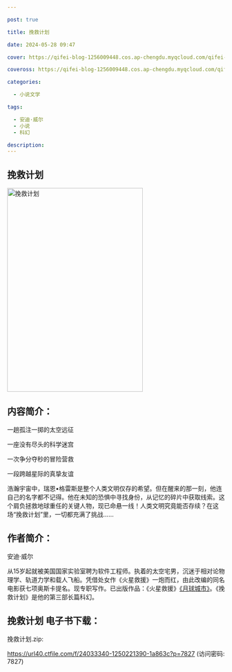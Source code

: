 ```yaml
---

post: true

title: 挽救计划

date: 2024-05-28 09:47

cover: https://qifei-blog-1256009448.cos.ap-chengdu.myqcloud.com/qifei-blog/65f7f28d9f345e8d03f559a1.jpg

coveross: https://qifei-blog-1256009448.cos.ap-chengdu.myqcloud.com/qifei-blog/65f7f28d9f345e8d03f559a1.jpg

categories:

  - 小说文学

tags:

  - 安迪·威尔
  - 小说
  - 科幻

description:
---
```


##  挽救计划

<img alt="挽救计划 " class="aligncenter loaded" data-was-processed="true" decoding="async" fetchpriority="high" height="471" src="https://qifei-blog-1256009448.cos.ap-chengdu.myqcloud.com/qifei-blog/65f7f28d9f345e8d03f559a1.jpg " style="cursor: zoom-in;" width="314"/>

## 内容简介：

一趟孤注一掷的太空远征

一座没有尽头的科学迷宫

一次争分夺秒的冒险营救

一段跨越星际的真挚友谊

浩瀚宇宙中，瑞恩•格雷斯是整个人类文明仅存的希望。但在醒来的那一刻，他连自己的名字都不记得。他在未知的恐惧中寻找身份，从记忆的碎片中获取线索。这个肩负拯救地球重任的关键人物，现已命悬一线！人类文明究竟能否存续？在这场“挽救计划”里，一切都充满了挑战……

## 作者简介：

安迪·威尔

从15岁起就被美国国家实验室聘为软件工程师。执着的太空宅男，沉迷于相对论物理学、轨道力学和载人飞船。凭借处女作《火星救援》一炮而红，由此改编的同名电影获七项奥斯卡提名。现专职写作。已出版作品：《火星救援》<a href="https://www.huibooks.com/6625.html">《月球城市》</a>。《挽救计划》是他的第三部长篇科幻。

## 挽救计划 电子书下载：



挽救计划.zip: 

https://url40.ctfile.com/f/24033340-1250221390-1a863c?p=7827 (访问密码: 7827)
